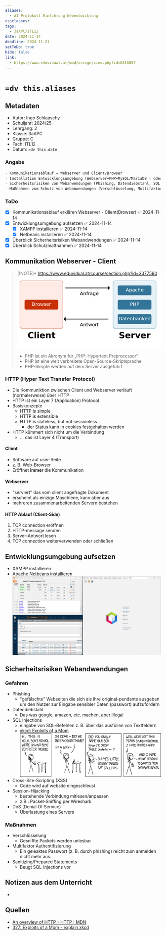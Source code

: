 ```yaml
---
aliases:
  - A1 Protokoll Einführung Webentwicklung
cssclasses: 
tags:
  - 3aAPC/ITL12
date: 2024-11-14
deadline: 2024-11-21
setToDo: true
hide: false
link:
  - https://www.eduvidual.at/mod/assign/view.php?id=6816057
---
```

# `=dv this.aliases` 
## Metadaten
- Autor: Ingo Schlapschy
- Schuljahr: 2024/25
- Lehrgang: 2
- Klasse: 3aAPC
- Gruppe: C
- Fach: ITL12
- Datum: `=dv this.date`
### Angabe
```markdown
- Kommunikationsablauf – Webserver und Client/Browser
- Installation Entwicklungsumgebung (Webserver+PHP+MySQL/MariaDB - oder Alternative und ein Editor mit PHP Support)
- Sicherheitsrisiken von Webanwendungen (Phishing, Datendiebstahl, SQL Injections, Cross-Site-Scripting, Session-Hijacking, DoS, ...)
- Maßnahmen zum Schutz von Webanwendungen (Verschlüsselung, Multifaktor Authentifizierung, Sanitizing/Prepared Statements,...)
```
### ToDo
- [x] Kommunikationsablauf erklären Webserver - Client(Browser) ✅ 2024-11-14
- [x] Entwicklungsumgebung aufsetzen ✅ 2024-11-14
	- [x] XAMPP installieren ✅ 2024-11-14
	- [x] Netbeans installieren ✅ 2024-11-14
- [x] Überblick Sicherheitsrisiken Webandwendungen ✅ 2024-11-14
- [x] Überblick Schutzmaßnahmen ✅ 2024-11-14
## Kommunikation Webserver - Client
> [!NOTE]+ https://www.eduvidual.at/course/section.php?id=3377590
> ![](attachment/21fcb88a4c118e799363fd33d8c2321b.png)
> - PHP ist ein Akronym für „PHP: Hypertext Preprocessor“
> - PHP ist eine weit verbreitete Open-Source-Skriptsprache
> - PHP-Skripte werden auf dem Server ausgeführt

### HTTP (Hyper Text Transfer Protocol)
- Die Kommuniktion zwischen Client und Webserver verläuft (normalerweise) über HTTP
- HTTP ist ein Layer 7 (Application) Protocol
- Basiskonzepte
	- HTTP is simple
	- HTTP is extensible
	- HTTP is stateless, but not sessionless
		- der Status kann in cookies festgehalten werden
- HTTP kümmert sich nicht um die Verbindung
	- ... das ist Layer 4 (Transport)
#### Client
- Software auf user-Seite
- z. B. Web-Browser
- Eröffnet **immer** die Kommunikation
#### Webserver
- "serviert" das vom client angefragte Dokument
- erscheint als einzige Maschiene, kann aber aus 
- mehreren zusammenarbeitenden Servern bestehen
#### HTTP Ablauf (Client-Side)
1. TCP connection eröffnen
2. HTTP-message senden
3. Server-Antwort lesen
4. TCP connection weiterverwenden oder schließen
## Entwicklungsumgebung aufsetzen
- XAMPP installieren
- Apache Netbeans installieren
![](attachment/88dba52a84c4e853470002ef9125f5f2.png)
## Sicherheitsrisiken Webandwendungen
### Gefahren
- Phishing
	- "gefälschte" Webseiten die sich als ihre original-pendants ausgeben um den Nutzer zur Eingabe sensibler Daten (passwort) aufzufordern
- Datendiebstahl
	- Das was google, amazon, etc. machen, aber illegal
- SQL Injections
	- eingabe von SQL-Befehlen z. B. über das ausfüllen von Textfeldern
	- [xkcd: Exploits of a Mom](https://xkcd.com/327/)  ![](attachment/d4df4e2223c18059250c1b170ca561ce.png)
- Cross-Site-Scripting (XSS)
	- Code wird auf website eingeschleust
- Session-Hijacking
	- bestehende Verbindung mitlesen/anpassen
	- z.B.: Packet-Sniffing per Wireshark
- DoS (Denial Of Service)
	- Überlastung eines Servers
### Maßnahmen
- Verschlüsselung
	- Gesniffte Packets werden unlesbar
- Multifaktor Authentifizierung
	- Ein geleaktes Passwort (z. B. durch phishing) reicht zum anmelden nicht mehr aus.
- Sanitizing/Prepared Statements
	- Beugt SQL-Injections vor
## Notizen aus dem Unterricht
- 
## Quellen
- [An overview of HTTP - HTTP | MDN](https://developer.mozilla.org/en-US/docs/Web/HTTP/Overview)
- [327: Exploits of a Mom - explain xkcd](https://www.explainxkcd.com/wiki/index.php/327:_Exploits_of_a_Mom)